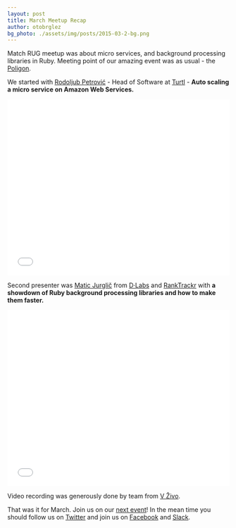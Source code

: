 ```yaml
---
layout: post
title: March Meetup Recap
author: otobrglez
bg_photo: ./assets/img/posts/2015-03-2-bg.png
---
```


Match RUG meetup was about micro services, and background processing libraries in Ruby. Meeting point of our amazing event was as usual - the [Poligon](http://www.poligon.si/).

We started with [Rodoljub Petrović](http://rodpetrovic.com/) - Head of Software at [Turtl](http://www.turtl.co/) - **Auto scaling a micro service on Amazon Web Services.**

<iframe style="width:100%" height="400" src="//www.youtube.com/embed/PW2-dxrAhSQ" frameborder="0" allowfullscreen></iframe>

Second presenter was [Matic Jurglič](http://jurglic.si/) from [D·Labs](http://www.dlabs.si) and [RankTrackr](http://ranktrackr.net/) with **a showdown of Ruby background processing libraries and how to make them faster.**

<iframe style="width:100%" height="400" src="//www.youtube.com/embed/W1syw81uG5o" frameborder="0" allowfullscreen></iframe>

Video recording was generously done by team from [V Živo](http://www.vzivo.si/).

That was it for March. Join us on our [next event](http://www.meetup.com/RubySlovenia/)! In the mean time you should follow us on [Twitter](https://twitter.com/RubySlovenia) and join us on [Facebook](https://www.facebook.com/groups/RubySlovenia/) and [Slack](http://slack.rug.si/).
